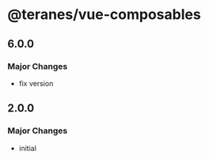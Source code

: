 # @teranes/vue-composables

## 6.0.0

### Major Changes

- fix version

## 2.0.0

### Major Changes

- initial
